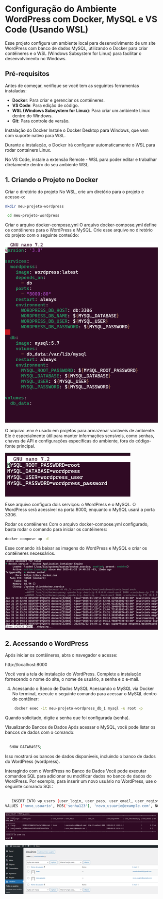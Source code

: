 # Configuração do Ambiente WordPress com Docker, MySQL e VS Code (Usando WSL)

Esse projeto configura um ambiente local para desenvolvimento de um site WordPress com banco de dados MySQL, utilizando o Docker para criar contêineres e o WSL (Windows Subsystem for Linux) para facilitar o desenvolvimento no Windows.

## Pré-requisitos

Antes de começar, verifique se você tem as seguintes ferramentas instaladas:

- **Docker**: Para criar e gerenciar os contêineres.
- **VS Code**: Para edição de código.
- **WSL (Windows Subsystem for Linux)**: Para criar um ambiente Linux dentro do Windows.
- **Git**: Para controle de versão.


Instalação do Docker
Instale o Docker Desktop para Windows, que vem com suporte nativo para WSL.

Durante a instalação, o Docker irá configurar automaticamente o WSL para rodar containers Linux.

No VS Code, instale a extensão Remote - WSL para poder editar e trabalhar diretamente dentro do seu ambiente WSL.


## 1. Criando o Projeto no Docker


Criar o diretório do projeto
No WSL, crie um diretório para o projeto e acesse-o:



   ```bash
   mkdir meu-projeto-wordpress
   ```

 ```bash
  cd meu-projeto-wordpress
   ```



Criar o arquivo docker-compose.yml
O arquivo docker-compose.yml define os contêineres para o WordPress e MySQL. Crie esse arquivo no diretório do projeto com o seguinte conteúdo:


![Arquivo docker-compose.yml](img/imagem-arquivo-docker-compose.png)

O arquivo .env é usado em projetos para armazenar variáveis de ambiente. Ele é especialmente útil para manter informações sensíveis, como senhas, chaves de API e configurações específicas do ambiente, fora do código-fonte principal.

![Arquivo .env](img/imagem-env.png)


Esse arquivo configura dois serviços: o WordPress e o MySQL. O WordPress será acessível na porta 8000, enquanto o MySQL usará a porta 3306.

Rodar os contêineres
Com o arquivo docker-compose.yml configurado, basta rodar o comando para iniciar os contêineres:


   ```bash
  docker-compose up -d
   ```

Esse comando irá baixar as imagens do WordPress e MySQL e criar os contêineres necessários.

![Arquivo docker-ativo](img/imagem-docker-ativo.png)

## 2. Acessando o WordPress
Após iniciar os contêineres, abra o navegador e acesse:



http://localhost:8000


Você verá a tela de instalação do WordPress. Complete a instalação fornecendo o nome do site, o nome de usuário, a senha e o e-mail.

4. Acessando o Banco de Dados MySQL
Acessando o MySQL via Docker
No terminal, execute o seguinte comando para acessar o MySQL dentro do contêiner:

   ```bash
    docker exec -it meu-projeto-wordpress_db_1 mysql -u root -p
   ```



Quando solicitado, digite a senha que foi configurada (senha).

Visualizando Bancos de Dados
Após acessar o MySQL, você pode listar os bancos de dados com o comando:

  ```bash
   
    SHOW DATABASES;
   ```

Isso mostrará os bancos de dados disponíveis, incluindo o banco de dados do WordPress (wordpress).

Interagindo com o WordPress no Banco de Dados
Você pode executar comandos SQL para adicionar ou modificar dados no banco de dados do WordPress. Por exemplo, para inserir um novo usuário no WordPress, use o seguinte comando SQL:

 ```bash
   
    INSERT INTO wp_users (user_login, user_pass, user_email, user_registered)
VALUES ('novo_usuario', MD5('senha123'), 'novo_usuario@example.com', NOW());
   ```
![Arquivo db](img/imagem-novo-usuario.png)



![imagem wordpress](img/imagem-worpress-usuario.png)





